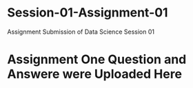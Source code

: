 # Session-01-Assignment-01
Assignment Submission of Data Science Session 01
# Assignment One Question and Answere were Uploaded Here
